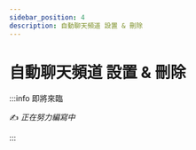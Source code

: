 ```yaml
---
sidebar_position: 4
description: 自動聊天頻道 設置 & 刪除
---
```


# 自動聊天頻道 設置 & 刪除

<head>
  <title>自動聊天頻道 設置 & 刪除</title>
</head>

:::info 即將來臨

✍️ _正在努力編寫中_

:::
